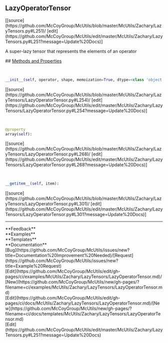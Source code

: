 ## <a id="McUtils.McUtils.Zachary.LazyTensors.LazyOperatorTensor">LazyOperatorTensor</a> 

<div class="docs-source-link" markdown="1">
[[source](https://github.com/McCoyGroup/McUtils/blob/master/McUtils/Zachary/LazyTensors.py#L251)/
[edit](https://github.com/McCoyGroup/McUtils/edit/master/McUtils/Zachary/LazyTensors.py#L251?message=Update%20Docs)]
</div>

A super-lazy tensor that represents the elements of an operator







<div class="collapsible-section">
 <div class="collapsible-section collapsible-section-header" markdown="1">
## <a class="collapse-link" data-toggle="collapse" href="#methods" markdown="1"> Methods and Properties</a> <a class="float-right" data-toggle="collapse" href="#methods"><i class="fa fa-chevron-down"></i></a>
 </div>
 <div class="collapsible-section collapsible-section-body collapse show" id="methods" markdown="1">
 
<a id="McUtils.McUtils.Zachary.LazyTensors.LazyOperatorTensor.__init__" class="docs-object-method">&nbsp;</a> 
```python
__init__(self, operator, shape, memoization=True, dtype=<class 'object'>, fill=None): 
```
<div class="docs-source-link" markdown="1">
[[source](https://github.com/McCoyGroup/McUtils/blob/master/McUtils/Zachary/LazyTensors/LazyOperatorTensor.py#L254)/
[edit](https://github.com/McCoyGroup/McUtils/edit/master/McUtils/Zachary/LazyTensors/LazyOperatorTensor.py#L254?message=Update%20Docs)]
</div>


<a id="McUtils.McUtils.Zachary.LazyTensors.LazyOperatorTensor.array" class="docs-object-method">&nbsp;</a> 
```python
@property
array(self): 
```
<div class="docs-source-link" markdown="1">
[[source](https://github.com/McCoyGroup/McUtils/blob/master/McUtils/Zachary/LazyTensors/LazyOperatorTensor.py#L268)/
[edit](https://github.com/McCoyGroup/McUtils/edit/master/McUtils/Zachary/LazyTensors/LazyOperatorTensor.py#L268?message=Update%20Docs)]
</div>


<a id="McUtils.McUtils.Zachary.LazyTensors.LazyOperatorTensor.__getitem__" class="docs-object-method">&nbsp;</a> 
```python
__getitem__(self, item): 
```
<div class="docs-source-link" markdown="1">
[[source](https://github.com/McCoyGroup/McUtils/blob/master/McUtils/Zachary/LazyTensors/LazyOperatorTensor.py#L301)/
[edit](https://github.com/McCoyGroup/McUtils/edit/master/McUtils/Zachary/LazyTensors/LazyOperatorTensor.py#L301?message=Update%20Docs)]
</div>
 </div>
</div>












---


<div markdown="1" class="text-secondary">
<div class="container">
  <div class="row">
   <div class="col" markdown="1">
**Feedback**   
</div>
   <div class="col" markdown="1">
**Examples**   
</div>
   <div class="col" markdown="1">
**Templates**   
</div>
   <div class="col" markdown="1">
**Documentation**   
</div>
   <div class="col" markdown="1">
   
</div>
   <div class="col" markdown="1">
   
</div>
   <div class="col" markdown="1">
   
</div>
</div>
  <div class="row">
   <div class="col" markdown="1">
[Bug](https://github.com/McCoyGroup/McUtils/issues/new?title=Documentation%20Improvement%20Needed)/[Request](https://github.com/McCoyGroup/McUtils/issues/new?title=Example%20Request)   
</div>
   <div class="col" markdown="1">
[Edit](https://github.com/McCoyGroup/McUtils/edit/gh-pages/ci/examples/McUtils/Zachary/LazyTensors/LazyOperatorTensor.md)/[New](https://github.com/McCoyGroup/McUtils/new/gh-pages/?filename=ci/examples/McUtils/Zachary/LazyTensors/LazyOperatorTensor.md)   
</div>
   <div class="col" markdown="1">
[Edit](https://github.com/McCoyGroup/McUtils/edit/gh-pages/ci/docs/McUtils/Zachary/LazyTensors/LazyOperatorTensor.md)/[New](https://github.com/McCoyGroup/McUtils/new/gh-pages/?filename=ci/docs/templates/McUtils/Zachary/LazyTensors/LazyOperatorTensor.md)   
</div>
   <div class="col" markdown="1">
[Edit](https://github.com/McCoyGroup/McUtils/edit/master/McUtils/Zachary/LazyTensors.py#L251?message=Update%20Docs)   
</div>
   <div class="col" markdown="1">
   
</div>
   <div class="col" markdown="1">
   
</div>
   <div class="col" markdown="1">
   
</div>
</div>
</div>
</div>